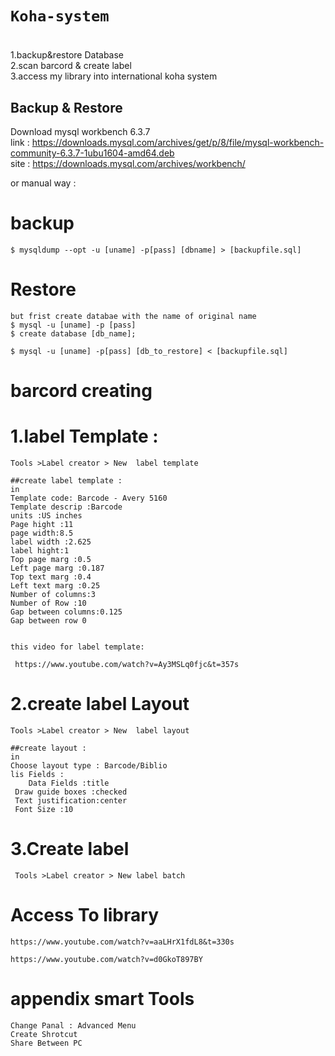 # `Koha-system`


# 
1.backup&restore Database <br>
2.scan barcord & create label <br>
3.access my library into international  koha system <br>


## Backup & Restore  
Download mysql workbench 6.3.7 <br>
link : https://downloads.mysql.com/archives/get/p/8/file/mysql-workbench-community-6.3.7-1ubu1604-amd64.deb <br>
site : https://downloads.mysql.com/archives/workbench/ <br>

or manual way :
# backup
    $ mysqldump --opt -u [uname] -p[pass] [dbname] > [backupfile.sql]
 
# Restore
    but frist create databae with the name of original name
    $ mysql -u [uname] -p [pass] 
    $ create database [db_name];
    
    $ mysql -u [uname] -p[pass] [db_to_restore] < [backupfile.sql]

    
# barcord creating 

  
   
# 1.label Template :

    Tools >Label creator > New  label template 
    
    ##create label template :
    in 
    Template code: Barcode - Avery 5160
    Template descrip :Barcode
    units :US inches
    Page hight :11
    page width:8.5
    label width :2.625
    label hight:1
    Top page marg :0.5
    Left page marg :0.187
    Top text marg :0.4
    Left text marg :0.25
    Number of columns:3
    Number of Row :10
    Gap between columns:0.125
    Gap between row 0
    
     
    this video for label template:
    
     https://www.youtube.com/watch?v=Ay3MSLq0fjc&t=357s
     
# 2.create label Layout
    Tools >Label creator > New  label layout 
    
    ##create layout :
    in
    Choose layout type : Barcode/Biblio
    lis Fields :
        Data Fields :title
     Draw guide boxes :checked
     Text justification:center
     Font Size :10


#  3.Create label 
    
     Tools >Label creator > New label batch  
    
    
    
# Access To library
    
    https://www.youtube.com/watch?v=aaLHrX1fdL8&t=330s
    
    https://www.youtube.com/watch?v=d0GkoT897BY
    
    
    
    
    
    
    
    
 # appendix smart Tools
    Change Panal : Advanced Menu
    Create Shrotcut
    Share Between PC
    
